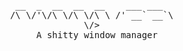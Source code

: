 <div align="center">
<pre>
 __  _  __  __  __    ___ ___    
/\ \/'\/\ \/\ \/\ \ /' __` __`\  
\/>  </\ \ \_/ \_/ \/\ \/\ \/\ \ 
 /\_/\_\\ \___x___/'\ \_\ \_\ \_\
 \//\/_/ \/__//__/   \/_/\/_/\/_/
<br>
A shitty window manager
</pre>
</div>